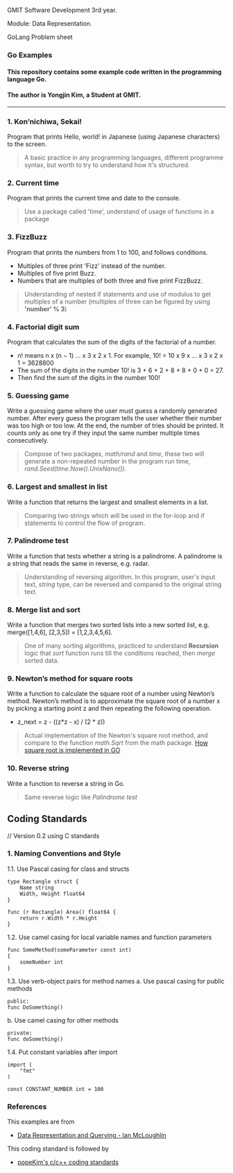 GMIT Software Development 3rd year.

Module: Data Representation.

GoLang Problem sheet

### Go Examples

#### This repository contains some example code written in the programming language Go. 
#### The author is Yongjin Kim, a Student at GMIT.
---

### 1. Kon’nichiwa, Sekai!
Program that prints Hello, world! in Japanese (using Japanese characters) to the screen.
> A basic practice in any programming languages, different programme syntax, but worth to try to understand how it's structured.
### 2. Current time
Program that prints the current time and date to the console.
> Use a package called 'time', understand of usage of functions in a package 
### 3. FizzBuzz
Program that prints the numbers from 1 to 100, and follows conditions.
- Multiples of three print 'Fizz' instead of the number.
- Multiples of five print Buzz.
- Numbers that are multiples of both three and five print FizzBuzz.
> Understanding of nested if statements and use of modulus to get multiples of a number (multiples of three can be figured by using **'number' % 3**)
### 4. Factorial digit sum
Program that calculates the sum of the digits of the factorial of a number.
- n! means n x (n − 1) ... x 3 x 2 x 1. For example, 10! = 10 x 9 x ... x 3 x 2 x 1 = 3628800
- The sum of the digits in the number 10! is 3 + 6 + 2 + 8 + 8 + 0 + 0 = 27.
- Then find the sum of the digits in the number 100!
### 5. Guessing game
Write a guessing game where the user must guess a randomly generated number. After every guess the program tells the user whether their number was too high or too low. At the end, the number of tries should be printed. It counts only as one try if they input the same number multiple times consecutively.
> Compose of two packages, *math/rand* and *time*, these two will generate a non-repeated number in the program run time, *rand.Seed(time.Now().UnixNano())*.
### 6. Largest and smallest in list
Write a function that returns the largest and smallest elements in a list.
> Comparing two strings which will be used in the for-loop and if statements to control the flow of program.
### 7. Palindrome test
Write a function that tests whether a string is a palindrome. A palindrome is a string that reads the same in reverse, e.g. radar.
> Understanding of reversing algorithm. In this program, user's input text, *string* type, can be reversed and compared to the original string text.
### 8. Merge list and sort
Write a function that merges two sorted lists into a new sorted list, e.g. merge([1,4,6], [2,3,5]) = [1,2,3,4,5,6].
> One of many sorting algorithms, practiced to understand **Recursion** logic that *sort* function runs till the conditions reached, then *merge* sorted data.
### 9. Newton’s method for square roots
Write a function to calculate the square root of a number using Newton’s method. Newton’s method is to approximate the square root of a number x by picking a starting point z and then repeating the following operation.
- z_next = z - ((z*z - x) / (2 * z))
> Actual implementation of the Newton's square root method, and compare to the function *math.Sqrt* from the math package. [How square root is implemented in GO](https://golang.org/src/math/sqrt.go?s=3702:3730#L82)
### 10. Reverse string
Write a function to reverse a string in Go.
> Same reverse logic like *Palindrome test*


## Coding Standards
// Version 0.2 using C standards

### 1. Naming Conventions and Style
1.1. Use Pascal casing for class and structs
    
    type Rectangle struct {
        Name string
        Width, Height float64
    }

    func (r Rectangle) Area() float64 {
        return r.Width * r.Height
    }

1.2. Use camel casing for local variable names and function parameters
    
    func SomeMethod(someParameter const int)
    {
        someNumber int
    }

1.3. Use verb-object pairs for method names
a.	Use pascal casing for public methods
        
    public:
    func DoSomething()

b.	Use camel casing for other methods
        
    private:
    func doSomething()

1.4. Put constant variables after import

    import (
        "fmt"
    )

    const CONSTANT_NUMBER int = 100

### References
This examples are from
* [Data Representation and Querying - Ian McLoughlin](https://data-representation.github.io/problems/go-fundamentals.html)

This coding standard is followed by
* [popeKim's c/c++ coding standards](https://docs.google.com/document/d/1cT8EPgMXe0eopeHvwuFmbHG4TJr5kUmcovkr5irQZmo/edit#heading=h.r2n9mhxbh2gg)